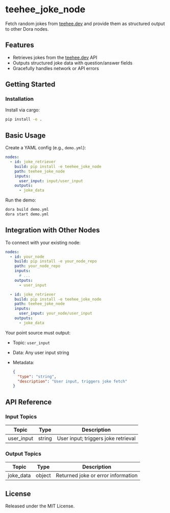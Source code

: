 # teehee_joke_node

Fetch random jokes from [teehee.dev](https://teehee.dev/) and provide them as structured output to other Dora nodes.

## Features
- Retrieves jokes from the [teehee.dev](https://teehee.dev/) API
- Outputs structured joke data with question/answer fields
- Gracefully handles network or API errors

## Getting Started

### Installation
Install via cargo:
```bash
pip install -e .
````

## Basic Usage

Create a YAML config (e.g., `demo.yml`):

```yaml
nodes:
  - id: joke_retriever
    build: pip install -e teehee_joke_node
    path: teehee_joke_node
    inputs:
      user_input: input/user_input
    outputs:
      - joke_data
```

Run the demo:

```bash
dora build demo.yml
dora start demo.yml
```


## Integration with Other Nodes

To connect with your existing node:

```yaml
nodes:
  - id: your_node
    build: pip install -e your_node_repo
    path: your_node_repo
    inputs:
      # ...
    outputs:
      - user_input

  - id: joke_retriever
    build: pip install -e teehee_joke_node
    path: teehee_joke_node
    inputs:
      user_input: your_node/user_input
    outputs:
      - joke_data
```

Your point source must output:

* Topic: `user_input`
* Data: Any user input string
* Metadata:

  ```json
  {
    "type": "string",
    "description": "User input, triggers joke fetch"
  }
  ```

## API Reference

### Input Topics

| Topic       | Type   | Description                         |
| ----------- | ------ | ----------------------------------- |
| user_input  | string | User input; triggers joke retrieval |

### Output Topics

| Topic      | Type   | Description                        |
| ---------- | ------ | ---------------------------------- |
| joke_data  | object | Returned joke or error information |


## License

Released under the MIT License.
